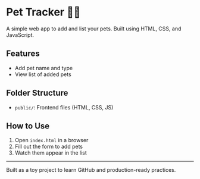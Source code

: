 # Pet Tracker 🐶🐱

A simple web app to add and list your pets. Built using HTML, CSS, and JavaScript.

## Features
- Add pet name and type
- View list of added pets

## Folder Structure
- `public/`: Frontend files (HTML, CSS, JS)

## How to Use
1. Open `index.html` in a browser
2. Fill out the form to add pets
3. Watch them appear in the list

---

Built as a toy project to learn GitHub and production-ready practices.

